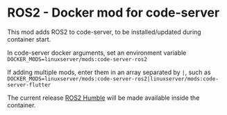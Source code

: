 # ROS2 - Docker mod for code-server

This mod adds ROS2 to code-server, to be installed/updated during container start.

In code-server docker arguments, set an environment variable `DOCKER_MODS=linuxserver/mods:code-server-ros2`

If adding multiple mods, enter them in an array separated by `|`, such as `DOCKER_MODS=linuxserver/mods:code-server-ros2|linuxserver/mods:code-server-flutter`

The current release [ROS2 Humble](https://docs.ros.org/en/humble/) will be made available inside the container.